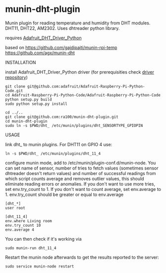 # munin-dht-plugin
Munin plugin for reading temperature and humidity from DHT modules. DHT11, DHT22, AM2302. Uses dhtreader python library.

requires <a href="https://github.com/adafruit/Adafruit-Raspberry-Pi-Python-Code/tree/master/Adafruit_DHT_Driver_Python">Adafruit_DHT_Driver_Python</a>

based on
<a href="https://github.com/gajdipajti/munin-rpi-temp">https://github.com/gajdipajti/munin-rpi-temp</a>
<a href="https://github.com/agx/munin-dht">https://github.com/agx/munin-dht</a>

INSTALLATION

install Adafruit_DHT_Driver_Python driver (for prerequisities check <a href="https://github.com/adafruit/Adafruit-Raspberry-Pi-Python-Code/tree/master/Adafruit_DHT_Driver_Python">driver repository</a>)
     
    git clone git@github.com:adafruit/Adafruit-Raspberry-Pi-Python-Code.git
    cd Adafruit-Raspberry-Pi-Python-Code/Adafruit-Raspberry-Pi-Python-Code
    python setup.py build
    sudo python setup.py install
    
    cd ../..
    git clone git@github.com:ra100/munin-dht-plugin.git
    cd munin-dht-plugin
    sudo ln -s $PWD/dht_ /etc/munin/plugins/dht_SENSORTYPE_GPIOPIN
    
USAGE

link dht_ to munin plugins. For DHT11 on GPIO 4 use:
    
    ln -s $PWD/dht_ /etc/munin/plugins/dht_11_4

configure munin mode, add to /etc/munin/plugin-conf.d/munin-node. You can set name of sensor, number of tries to fetch values (sometimes sensor dhtreader doesn't return values) and number of successful readings from which script counts average and removes outlier values, this should eliminate reading errors or anomalies. If you don't want to use more tries, set env.try_count to 1. If you don't want to count average, set env.average to 1. env.try_count should be greater or equal to env.average
    
    [dht_*]
    user root

    [dht_11_4]
    env.where Living room
    env.try_count 10
    env.average 4

You can then check if it's working via

    sudo munin-run dht_11_4

Restart the munin node afterwards to get the results reported to the server:

    sudo service munin-node restart
